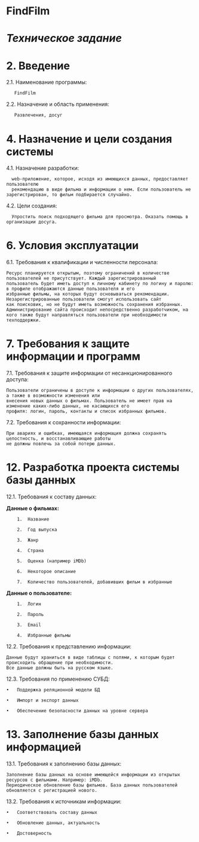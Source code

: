 # FindFilm
# ***Техническое задание***

# 2. Введение
  2.1. Наименование программы: 
       
       FindFilm

  2.2. Назначение и область применения: 
       
       Развлечения, досуг

# 4. Назначение и цели создания системы

  4.1. Назначение разработки: 
      
      web-приложение, которое, исходя из имеющихся данных, предоставляет пользователю
      рекомендацию в виде фильма и информации о нем. Если пользователь не зарегистрирован, то фильм подбирается случайно. 

  4.2. Цели создания: 
  
      Упростить поиск подходящего фильма для просмотра. Оказать помощь в организации досуга.

# 6. Условия эксплуатации

  6.1. Требования к квалификации и численности персонала:
  
    Ресурс планируется открытым, поэтому ограничений в количестве пользователей не присутствует. Каждый зарегистрированный 
    пользователь будет иметь доступ к личному кабинету по логину и паролю: в профиле отображаются данные пользователя и его 
    избранные фильмы, на которых будут основываться рекомендации. Незарегистрированные пользователи смогут использовать сайт 
    как поисковик, но не будут иметь возможность сохранения избранных. 
    Администрирование сайта происходит непосредственно разработчиком, на кого также будут направляться пользователи при необходимости техподдержки.

# 7. Требования к защите информации и программ

7.1. Требования к защите информации от несанкционированного доступа: 

    Пользователи ограничены в доступе к информации о других пользователях, а также в возможности изменения или 
    внесения новых данных о фильмах. Пользователь не имеет прав на изменение каких-либо данных, не касающихся его 
    профиля: логин, пароль, контакты и список избранных фильмов.

7.2. Требования к сохранности информации:
    
    При авариях и ошибках, имеющаяся информация должна сохранять целостность, и восстанавливающие работы
    не должны повлечь за собой потерю данных.

# 12. Разработка проекта системы базы данных
12.1. Требования к составу данных:

  **Данные о фильмах:**

        1.	Название

        2.	Год выпуска

        3.	Жанр

        4.	Страна 

        5.	Оценка (например iMDb)

        6.	Некоторое описание 

        7.	Количество пользователей, добавивших фильм в избранные

**Данные о пользователе:**
  
        1.	Логин

        2.	Пароль

        3.	Email

        4.	Избранные фильмы

12.2. Требования к представлению информации:
    
    Данные будут храниться в виде таблицы с полями, к которым будет происходить обращение при необходимости.
    Все данные должны быть на русском языке.

12.3. Требования по применению СУБД:

    •	Поддержка реляционной модели БД

    •	Импорт и экспорт данных

    •	Обеспечение безопасности данных на уровне сервера

# 13. Заполнение базы данных информацией

13.1. Требования к заполнению базы данных:

    Заполнение базы данных на основе имеющейся информации из открытых ресурсов с фильмами. Например: iMDb. 
    Периодическое обновление базы фильмов. База данных пользователей обновляется с регистрацией нового.

13.2. Требования к источникам информации:

    •	Соответствовать составу данных
  
    •	Обновление данных, актуальность
  
    •	Достоверность

